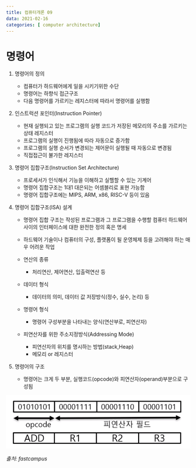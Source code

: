 ```yaml
---
title: 컴퓨터개론 09
data: 2021-02-16
categories: [ computer architecture]
---
```


# 명령어

1. 명령어의 정의
    - 컴퓨터가 하드웨어에게 일을 시키기위한 수단
    - 명령어는 하향식 접근구조
    - 다음 명령어를 가르키는 레지스터에 따라서 명령어를 실행함

2. 인스트럭션 포인터(Instruction Pointer)
    - 현재 실행되고 있는 프로그램의 실행 코드가 저장된 메모리의 주소를 가르키는 상태 레지스터
    - 프로그램의 실행이 진행됨에 따라 자동으로 증가함
    - 프로그램의 실행 순서가 변경되는 제어문이 실행될 때 자동으로 변경됨
    - 직접접근이 불가한 레지스터

3. 명령어 집합구조(Instruction Set Architecture)
    - 프로세서가 인식해서 기능을 이해하고 실핼할 수 있는 기계어
    - 명령어 집합구조는 1대1 대은되는 어셈블리로 표현 가능함
    - 명령어 집합구조에는 MIPS, ARM, x86, RISC-V 등이 있음

4. 명령어 집합구조(ISA) 설계
    - 명령어 집합 구조는 작성된 프로그램과 그 프로그램을 수행할 컴퓨터 하드웨어 사이의 인터페이스에 대한 완전한 정의 혹은 명세
    - 하드웨어 기술이나 컴퓨터의 구성, 플랫폼이 될 운영체제 등을 고려해야 하는 매우 어려운 작업

    - 연산의 종류
        - 처리연산, 제어연산, 입출력연산 등
    - 데이터 형식
        - 데이터의 의미, 데이터 값 저장방식(정수, 실수, 논리) 등
    - 명령어 형식
        - 명령어 구성부분을 나타내는 양식(연산부로, 피연산자)
    - 피연산자를 위한 주소지정방식(Addressing Mode)
        - 피연산자의 위치를 명시하는 방법(stack,Heap)
        - 메모리 or 레지스터

5. 명령어의 구조
    - 명령어는 크게 두 부분, 실행코드(opcode)와 피연산자(operand)부분으로 구성됨

![이미지1](https://github.com/redbean88/redbean88.github.io/blob/master/img/%EB%AA%85%EB%A0%B9%EC%96%B4%EC%9D%98%EA%B5%AC%EC%A1%B0.png?raw=true)

_출처: fastcampus_
 